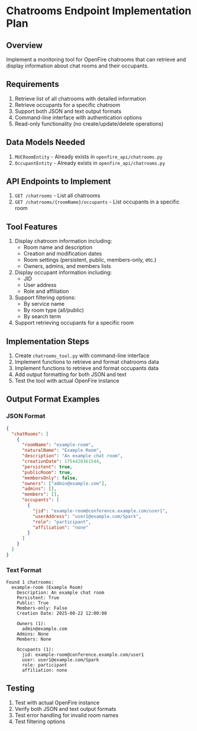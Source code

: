 # Chatrooms Endpoint Implementation Plan

## Overview
Implement a monitoring tool for OpenFire chatrooms that can retrieve and display information about chat rooms and their occupants.

## Requirements
1. Retrieve list of all chatrooms with detailed information
2. Retrieve occupants for a specific chatroom
3. Support both JSON and text output formats
4. Command-line interface with authentication options
5. Read-only functionality (no create/update/delete operations)

## Data Models Needed
1. `MUCRoomEntity` - Already exists in `openfire_api/chatrooms.py`
2. `OccupantEntity` - Already exists in `openfire_api/chatrooms.py`

## API Endpoints to Implement
1. `GET /chatrooms` - List all chatrooms
2. `GET /chatrooms/{roomName}/occupants` - List occupants in a specific room

## Tool Features
1. Display chatroom information including:
   - Room name and description
   - Creation and modification dates
   - Room settings (persistent, public, members-only, etc.)
   - Owners, admins, and members lists
2. Display occupant information including:
   - JID
   - User address
   - Role and affiliation
3. Support filtering options:
   - By service name
   - By room type (all/public)
   - By search term
4. Support retrieving occupants for a specific room

## Implementation Steps
1. Create `chatrooms_tool.py` with command-line interface
2. Implement functions to retrieve and format chatrooms data
3. Implement functions to retrieve and format occupants data
4. Add output formatting for both JSON and text
5. Test the tool with actual OpenFire instance

## Output Format Examples

### JSON Format
```json
{
  "chatRooms": [
    {
      "roomName": "example-room",
      "naturalName": "Example Room",
      "description": "An example chat room",
      "creationDate": 1754428361544,
      "persistent": true,
      "publicRoom": true,
      "membersOnly": false,
      "owners": ["admin@example.com"],
      "admins": [],
      "members": [],
      "occupants": [
        {
          "jid": "example-room@conference.example.com/user1",
          "userAddress": "user1@example.com/Spark",
          "role": "participant",
          "affiliation": "none"
        }
      ]
    }
  ]
}
```

### Text Format
```
Found 1 chatrooms:
  example-room (Example Room)
    Description: An example chat room
    Persistent: True
    Public: True
    Members-only: False
    Creation Date: 2025-08-22 12:00:00
    
    Owners (1):
      admin@example.com
    Admins: None
    Members: None
    
    Occupants (1):
      jid: example-room@conference.example.com/user1
      user: user1@example.com/Spark
      role: participant
      affiliation: none
```

## Testing
1. Test with actual OpenFire instance
2. Verify both JSON and text output formats
3. Test error handling for invalid room names
4. Test filtering options
